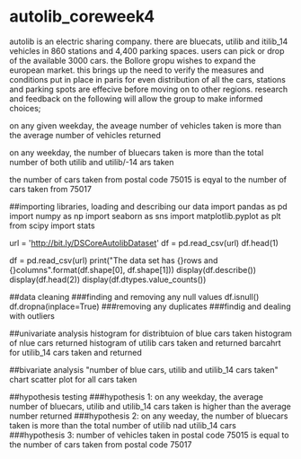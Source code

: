 # autolib_coreweek4
autolib is an electric sharing company. there are bluecats, utilib and itilib_14 vehicles in 860 stations and 4,400 parking spaces. users can pick or drop of the available 3000 cars. the Bollore gropu wishes to expand the european market. this brings up the need to verify the measures and conditions put in place in paris for even distribution of all the cars, stations and parking spots are effecive before moving on to other regions. research and feedback on the following will allow the group to make informed choices;

on any given weekday, the aveage number of vehicles taken is more than the average number of vehicles returned

on any weekday, the number of bluecars taken is more than the total number of both utilib and utilib/-14 ars taken

the number of cars taken from postal code 75015 is eqyal to the number of cars taken from 75017

##importing libraries, loading and describing our data
import pandas as pd
import numpy as np
import seaborn as sns
import matplotlib.pyplot as plt
from scipy import stats

url = 'http://bit.ly/DSCoreAutolibDataset'
df = pd.read_csv(url)
df.head(1)

df = pd.read_csv(url)
print("The data set has {}rows and {}columns".format(df.shape[0], df.shape[1]))
display(df.describe())
display(df.head(2))
display(df.dtypes.value_counts())

##data cleaning
###finding and removing any null values
df.isnull()
df.dropna(inplace=True)
###removing any duplicates
###findig and dealing with outliers

##univariate analysis
histogram for distribtuion of blue cars taken
histogram of nlue cars returned
histogram of utilib cars taken and returned
barcahrt for utilib_14 cars taken and returned

##bivariate analysis
"number of blue cars, utilib and utilib_14 cars taken" chart
scatter plot for all cars taken

##hypothesis testing
###hypothesis 1: on any weekday, the average number of bluecars, utilib and utilib_14 cars taken is higher than the average number returned
###hypothesis 2: on any weeday, the number of bluecars taken is more than the total number of utilib nad utilib_14 cars
###hypothesis 3: number of vehicles taken in postal code 75015 is equal to the number of cars taken from postal code 75017
